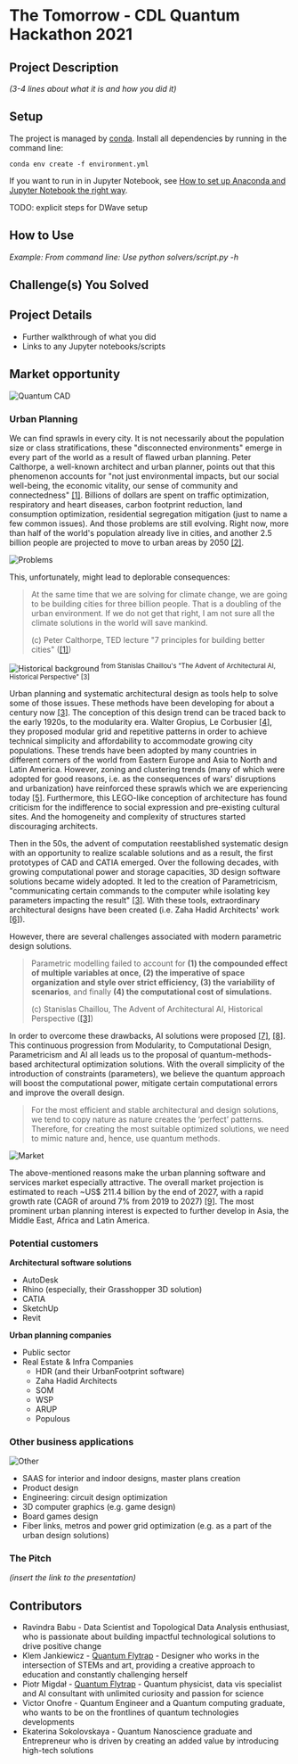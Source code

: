 # The Tomorrow - CDL Quantum Hackathon 2021

## Project Description

*(3-4 lines about what it is and how you did it)*

## Setup

The project is managed by [conda](https://conda.io/projects/conda/en/latest/user-guide/tasks/manage-environments.html). Install all dependencies by running in the command line:

```{bash}
conda env create -f environment.yml
```

If you want to run in in Jupyter Notebook, see [How to set up Anaconda and Jupyter Notebook the right way](https://towardsdatascience.com/how-to-set-up-anaconda-and-jupyter-notebook-the-right-way-de3b7623ea4a).

TODO: explicit steps for DWave setup

## How to Use

*Example: From command line: Use python solvers/script.py -h*

## Challenge(s) You Solved

## Project Details

- Further walkthrough of what you did
- Links to any Jupyter notebooks/scripts

## Market opportunity
![Quantum CAD](https://github.com/stared/cdl-the-tomorrow/blob/main/images/Title.png)
### Urban Planning

We can find sprawls in every city. It is not necessarily about the population size or class stratifications, these "disconnected environments" emerge in every part of the world as a result of flawed urban planning.
Peter Calthorpe, a well-known architect and urban planner, points out that this phenomenon accounts for "not just environmental impacts, but our social well-being, the economic vitality, our sense of community and connectedness" [[1]](https://www.ted.com/talks/peter_calthorpe_7_principles_for_building_better_cities).  Billions of dollars are spent on traffic optimization, respiratory and heart diseases, carbon footprint reduction, land consumption optimization, residential segregation mitigation (just to name a few common issues). And those problems are still evolving. Right now, more than half of the world's population already live in cities, and another 2.5 billion people are projected to move to urban areas by 2050 [[2]](https://www.un.org/development/desa/en/news/population/2018-revision-of-world-urbanization-prospects.html). 

![Problems](https://github.com/stared/cdl-the-tomorrow/blob/main/images/Problems.jpg)

This, unfortunately, might lead to deplorable consequences:
> At the same time that we are solving for climate change, we are going to be building cities for three billion people. That is a doubling of the urban environment. If we do not get that right, I am not sure all the climate solutions in the world will save mankind.  
> 
> (c) Peter Calthorpe, TED lecture "7 principles for building better cities"  ([[1]](https://www.ted.com/talks/peter_calthorpe_7_principles_for_building_better_cities))

![Historical background](https://github.com/stared/cdl-the-tomorrow/blob/main/images/1_F5VRsKkQRzaBIxasDS-DNg.png)
<sup> from Stanislas Chaillou's "The Advent of Architectural AI, Historical Perspective" [3] </sup>

Urban planning and systematic architectural design as tools help to solve some of those issues. These methods have been developing for about a century now [[3]](https://towardsdatascience.com/the-advent-of-architectural-ai-706046960140). The conception of this design trend can be traced back to the early 1920s, to the modularity era. Walter Gropius, Le Corbusier [[4]](https://www.youtube.com/watch?v=5TEa7pZln_Q&ab_channel=MArch2UrbanUnit), they proposed modular grid and repetitive patterns in order to achieve technical simplicity and affordability to accommodate growing city populations. These trends have been adopted by many countries in different corners of the world from Eastern Europe and Asia to North and Latin America. However, zoning and clustering trends (many of which were adopted for good reasons, i.e. as the consequences of wars' disruptions and urbanization) have reinforced these sprawls which we are experiencing today [[5]](https://www.nationalgeographic.com/magazine/article/to-build-cities-of-the-future-stop-driving-cars). Furthermore, this LEGO-like conception of architecture has found criticism for the indifference to social expression and pre-existing cultural sites. And the homogeneity and complexity of structures started discouraging architects.

Then in the 50s, the advent of computation reestablished systematic design with an opportunity to realize scalable solutions and as a result, the first prototypes of CAD and CATIA emerged. Over the following decades, with growing computational power and storage capacities, 3D design software solutions became widely adopted. It led to the creation of Parametricism, "communicating certain commands to the computer while isolating key parameters impacting the result" [[3]](https://towardsdatascience.com/the-advent-of-architectural-ai-706046960140). With these tools, extraordinary architectural designs have been created (i.e. Zaha Hadid Architects' work [[6]](https://www.zaha-hadid.com/archive)).

However, there are several challenges associated with modern parametric design solutions.
> Parametric modelling failed to account for **(1) the compounded effect of multiple variables at once, (2) the imperative of space organization and style over strict efficiency, (3) the variability of scenarios**, and finally **(4) the computational cost of simulations.**
> 
> (c) Stanislas Chaillou, The Advent of Architectural AI, Historical Perspective ([[3]](https://towardsdatascience.com/the-advent-of-architectural-ai-706046960140))

In order to overcome these drawbacks, AI solutions were proposed [[7]](https://towardsdatascience.com/ai-architecture-f9d78c6958e0),  [[8]](https://arxiv.org/abs/2107.07397).  
This continuous progression from Modularity, to Computational Design, Parametricism and AI all leads us to the proposal of quantum-methods-based architectural optimization solutions. With the overall simplicity of the introduction of constraints (parameters), we believe the quantum approach will boost the computational power, mitigate certain computational errors and improve the overall design.

> For the most efficient and stable architectural and design solutions, we tend to copy nature as nature creates the ‘perfect’ patterns. Therefore, for creating the most suitable optimized solutions, we need to mimic nature and, hence, use quantum methods.

![Market](https://github.com/stared/cdl-the-tomorrow/blob/main/images/Market.jpg)

The above-mentioned reasons make the urban planning software and services market especially attractive. The overall market projection is estimated to reach ~US$ 211.4 billion by the end of 2027, with a rapid growth rate (CAGR of around 7% from 2019 to 2027) [[9]](https://www.prnewswire.com/news-releases/urban-planning-software--services-market-to-reach-us-211-4-bn-by-2027--initiatives-in-smart-city-developments-push-applications--a-new-report-by-transparency-market-research-301005843.html). The most prominent urban planning interest is expected to further develop in Asia, the Middle East, Africa and Latin America.

### Potential customers 

**Architectural software solutions**

- AutoDesk
- Rhino (especially, their Grasshopper 3D solution)
- CATIA 
- SketchUp 
- Revit

**Urban planning companies**

- Public sector
- Real Estate & Infra Companies
  * HDR (and their UrbanFootprint software)
  * Zaha Hadid Architects
  * SOM
  * WSP
  * ARUP
  * Populous



### Other business applications

![Other](https://github.com/stared/cdl-the-tomorrow/blob/main/images/Other.jpg)

- SAAS for interior and indoor designs, master plans creation
- Product design
- Engineering: circuit design optimization
- 3D computer graphics (e.g. game design)
- Board games design
- Fiber links, metros and power grid optimization (e.g. as a part of the urban design solutions)


### The Pitch
*(insert the link to the presentation)*


## Contributors

- Ravindra Babu - Data Scientist and Topological Data Analysis enthusiast, who is passionate about building impactful technological solutions to drive positive change
- Klem Jankiewicz - [Quantum Flytrap](https://quantumflytrap.com/)  - Designer who works in the intersection of STEMs and art, providing a creative approach to education and constantly challenging herself
- Piotr Migdał - [Quantum Flytrap](https://quantumflytrap.com/) - Quantum physicist, data vis specialist and AI consultant with unlimited curiosity and passion for science
- Victor Onofre - Quantum Engineer and a Quantum computing graduate, who wants to be on the frontlines of quantum technologies developments 
- Ekaterina Sokolovskaya - Quantum Nanoscience graduate and Entrepreneur who is driven by creating an added value by introducing high-tech solutions




